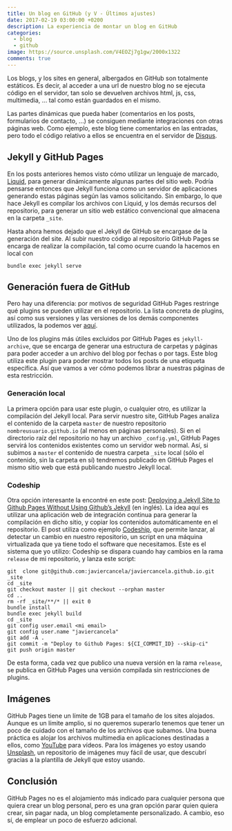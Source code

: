 ```yaml
---
title: Un blog en GitHub (y V - Últimos ajustes)
date: 2017-02-19 03:00:00 +0200
description: La experiencia de montar un blog en GitHub
categories:
  - blog
  - github
image: https://source.unsplash.com/V4EOZj7g1gw/2000x1322
comments: true
---
```

Los blogs, y los sites en general, albergados en GitHub son totalmente estáticos. Es decir, al acceder a una url de nuestro blog no se ejecuta código en el servidor, tan solo se devuelven archivos html, js, css, multimedia, ... tal como están guardados en el mismo.

Las partes dinámicas que pueda haber (comentarios en los posts, formularios de contacto, ...) se consiguen mediante integraciones con otras páginas web. Como ejemplo, este blog tiene comentarios en las entradas, pero todo el código relativo a ellos se encuentra en el servidor de [Disqus](https://disqus.com/).

## Jekyll y GitHub Pages
En los posts anteriores hemos visto cómo utilizar un lenguaje de marcado, [Liquid](http://shopify.github.io/liquid/), para generar dinámicamente algunas partes del sitio web. Podría pensarse entonces que Jekyll funciona como un servidor de aplicaciones generando estas páginas según las vamos solicitando. Sin embargo, lo que hace Jekyll es compilar los archivos con Liquid, y los demás recursos del repositorio, para generar un sitio web estático convencional que almacena en la carpeta `_site`.

Hasta ahora hemos dejado que el Jekyll de GitHub se encargase de la generación del site. Al subir nuestro código al repositorio GitHub Pages se encarga de realizar la compilación, tal como ocurre cuando la hacemos en local con 
```
bundle exec jekyll serve
```

## Generación fuera de GitHub

Pero hay una diferencia: por motivos de seguridad GitHub Pages restringe qué plugins se pueden utilizar en el repositorio. La lista concreta de plugins, así como sus versiones y las versiones de los demás componentes utilizados, la podemos ver [aquí](https://pages.github.com/versions/).

Uno de los plugins más útiles excluidos por GitHub Pages es `jekyll-archive`, que se encarga de generar una estructura de carpetas y páginas para poder acceder a un archivo del blog por fechas o por tags. Este blog utiliza este plugin para poder mostrar todos los posts de una etiqueta específica. Así que vamos a ver cómo podemos librar a nuestras páginas de esta restricción.


### Generación local
La primera opción para usar este plugin, o cualquier otro, es utilizar la compilación del Jekyll local. Para servir nuestro site, GitHub Pages analiza el contenido de la carpeta `master` de nuestro repositorio `nombreusuario.github.io` (al menos en páginas personales). Si en el directorio raíz del repositorio no hay un archivo `_config.yml`, GitHub Pages servirá los contenidos existentes como un servidor web normal. Así, si subimos a `master` el contenido de nuestra carpeta `_site` local (sólo el contenido, sin la carpeta en sí) tendremos publicado en GitHub Pages el mismo sitio web que está publicando nuestro Jekyll local.

### Codeship
Otra opción interesante la encontré en este post: [Deploying a Jekyll Site to Github Pages Without Using Github’s Jekyll](https://www.drinkingcaffeine.com/deploying-jekyll-to-github-pages-without-using-githubs-jekyll/) (en inglés). La idea aquí es utilizar una aplicación web de integración continua para generar la compilación en dicho sitio, y copiar los contenidos automáticamente en el repositorio. El post utiliza como ejemplo [Codeship](https://codeship.com/), que permite lanzar, al detectar un cambio en nuestro repositorio, un script en una máquina virtualizada que ya tiene todo el software que necesitamos. Este es el sistema que yo utilizo: Codeship se dispara cuando hay cambios en la rama `release` de mi repositorio, y lanza este script:
```
git  clone git@github.com:javiercancela/javiercancela.github.io.git _site
cd _site
git checkout master || git checkout --orphan master
cd ..
rm -rf _site/**/* || exit 0
bundle install
bundle exec jekyll build
cd _site
git config user.email <mi email>
git config user.name "javiercancela"
git add -A .
git commit -m "Deploy to Github Pages: ${CI_COMMIT_ID} --skip-ci"
git push origin master
```
De esta forma, cada vez que publico una nueva versión en la rama `release`, se publica en GitHub Pages una versión compilada sin restricciones de plugins.

## Imágenes
GitHub Pages tiene un límite de 1GB para el tamaño de los sites alojados. Aunque es un límite amplio, si no queremos superarlo tenemos que tener un poco de cuidado con el tamaño de los archivos que subamos. Una buena práctica es alojar los archivos multimedia en aplicaciones destinadas a ellos, como [YouTube](https://www.youtube.com/) para vídeos. Para los imágenes yo estoy usando [Unsplash](https://unsplash.com/), un repositorio de imágenes muy fácil de usar, que descubrí gracias a la plantilla de Jekyll que estoy usando.

## Conclusión
GitHub Pages no es el alojamiento más indicado para cualquier persona que quiera crear un blog personal, pero es una gran opción parar quien quiera crear, sin pagar nada, un blog completamente personalizado. A cambio, eso sí, de emplear un poco de esfuerzo adicional.

